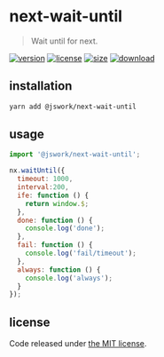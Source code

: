 # next-wait-until
> Wait until for next.

[![version][version-image]][version-url]
[![license][license-image]][license-url]
[![size][size-image]][size-url]
[![download][download-image]][download-url]

## installation
```bash
yarn add @jswork/next-wait-until
```

## usage
```js
import '@jswork/next-wait-until';

nx.waitUntil({
  timeout: 1000,
  interval:200,
  ife: function () {
    return window.$;
  },
  done: function () {
    console.log('done');
  },
  fail: function () {
    console.log('fail/timeout');
  },
  always: function () {
    console.log('always');
  }
});
```

## license
Code released under [the MIT license](https://github.com/afeiship/next-wait-until/blob/master/LICENSE.txt).

[version-image]: https://img.shields.io/npm/v/@jswork/next-wait-until
[version-url]: https://npmjs.org/package/@jswork/next-wait-until

[license-image]: https://img.shields.io/npm/l/@jswork/next-wait-until
[license-url]: https://github.com/afeiship/next-wait-until/blob/master/LICENSE.txt

[size-image]: https://img.shields.io/bundlephobia/minzip/@jswork/next-wait-until
[size-url]: https://github.com/afeiship/next-wait-until/blob/master/dist/next-wait-until.min.js

[download-image]: https://img.shields.io/npm/dm/@jswork/next-wait-until
[download-url]: https://www.npmjs.com/package/@jswork/next-wait-until
